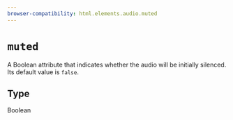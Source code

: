 ```yaml
---
browser-compatibility: html.elements.audio.muted
---
```


# `muted`

A Boolean attribute that indicates whether the audio will be initially silenced. Its default value is `false`.

## Type

Boolean

